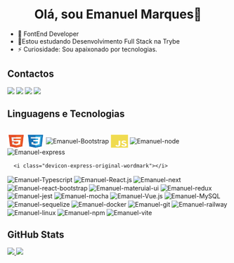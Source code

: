 <h1 align="center"> Olá, sou Emanuel Marques👋</h1>
<ul>
  <li>🔭 FontEnd Developer</li>
  <li>🌱Estou estudando Desenvolvimento Full Stack na Trybe</li>
  <li>⚡ Curiosidade: Sou apaixonado por tecnologias.</li>
</ul>
<h2>Contactos</h2>
<div> 
  <a href="https://www.youtube.com/@dctechangola1781" target="_blank"><img src="https://img.shields.io/badge/YouTube-FF0000?style=for-the-badge&logo=youtube&logoColor=white" target="_blank"></a>
  <a href="https://instagram.com/dario_clenio" target="_blank"><img src="https://img.shields.io/badge/-Instagram-%23E4405F?style=for-the-badge&logo=instagram&logoColor=white" target="_blank"></a>
  <a href="https://www.linkedin.com/in/emanuel-marques-03376020b" target="_blank"><img src="https://img.shields.io/badge/-LinkedIn-%230077B5?style=for-the-badge&logo=linkedin&logoColor=white" target="_blank"></a>
 <a href = "mailto:emanuelmarques585@gmail.com"><img src="https://img.shields.io/badge/Gmail-D14836?style=for-the-badge&logo=gmail&logoColor=white"></a>
</div>

<h2>Linguagens e Tecnologias</h2>
<div style="display: inline_block"><br>
  <img align="center" alt="Emanuel-HTML" height="30" width="40" src="https://raw.githubusercontent.com/devicons/devicon/master/icons/html5/html5-original.svg">
  <img align="center" alt="Emanuel-CSS" height="30" width="40" src="https://raw.githubusercontent.com/devicons/devicon/master/icons/css3/css3-original.svg">
  <img align="center" alt="Emanuel-Bootstrap" height="30" width="40" src="https://cdn.jsdelivr.net/gh/devicons/devicon@latest/icons/bootstrap/bootstrap-original-wordmark.svg" />
  <img align="center" alt="Emanuel-Js" height="30" width="40" src="https://raw.githubusercontent.com/devicons/devicon/master/icons/javascript/javascript-plain.svg">
  <img align="center" alt="Emanuel-node" height="30" width="40" src="https://cdn.jsdelivr.net/gh/devicons/devicon@latest/icons/nodejs/nodejs-original-wordmark.svg" />
  <img align="center" alt="Emanuel-express" height="30" width="40" src="https://cdn.jsdelivr.net/gh/devicons/devicon@latest/icons/express/express-original-wordmark.svg">
  
      <i class="devicon-express-original-wordmark"></i>
          
  <img align="center" alt="Emanuel-Typescript" height="30" width="40" src="https://cdn.jsdelivr.net/gh/devicons/devicon@latest/icons/typescript/typescript-original.svg" />
  <img align="center" alt="Emanuel-React.js" height="30" width="40" src="https://cdn.jsdelivr.net/gh/devicons/devicon@latest/icons/react/react-original-wordmark.svg" />
  <img align="center" alt="Emanuel-next" height="30" width="40" src="https://cdn.jsdelivr.net/gh/devicons/devicon@latest/icons/nextjs/nextjs-original.svg">
  <img align="center" alt="Emanuel-react-bootstrap" height="30" width="40" src="https://cdn.jsdelivr.net/gh/devicons/devicon@latest/icons/reactbootstrap/reactbootstrap-original.svg">
  <img align="center" alt="Emanuel-materuial-ui" height="30" width="40" src="https://cdn.jsdelivr.net/gh/devicons/devicon@latest/icons/materialui/materialui-original.svg">
  <img align="center" alt="Emanuel-redux" height="30" width="40" src="https://cdn.jsdelivr.net/gh/devicons/devicon@latest/icons/redux/redux-original.svg">
  <img align="center" alt="Emanuel-jest" height="30" width="40" src="https://cdn.jsdelivr.net/gh/devicons/devicon@latest/icons/jest/jest-plain.svg">
  <img align="center" alt="Emanuel-mocha" height="30" width="40" src="https://cdn.jsdelivr.net/gh/devicons/devicon@latest/icons/mocha/mocha-original.svg">
  <img align="center" alt="Emanuel-Vue.js" height="30" width="40" src="https://cdn.jsdelivr.net/gh/devicons/devicon@latest/icons/vuejs/vuejs-original-wordmark.svg" />
  <img align="center" alt="Emanuel-MySQL" height="30" width="40" src="https://cdn.jsdelivr.net/gh/devicons/devicon/icons/mysql/mysql-original-wordmark.svg">
  <img align="center" alt="Emanuel-sequelize" height="30" width="40" src="https://cdn.jsdelivr.net/gh/devicons/devicon@latest/icons/sequelize/sequelize-original-wordmark.svg">
  <img align="center" alt="Emanuel-docker" height="30" width="40" src="https://cdn.jsdelivr.net/gh/devicons/devicon@latest/icons/docker/docker-original-wordmark.svg">
  <img align="center" alt="Emanuel-git" height="30" width="40" src="https://cdn.jsdelivr.net/gh/devicons/devicon@latest/icons/git/git-original.svg">
  <img align="center" alt="Emanuel-railway" height="30" width="40" src="https://cdn.jsdelivr.net/gh/devicons/devicon@latest/icons/railway/railway-original-wordmark.svg">
  <img align="center" alt="Emanuel-linux" height="30" width="40" src="https://cdn.jsdelivr.net/gh/devicons/devicon@latest/icons/linux/linux-original.svg">
  <img align="center" alt="Emanuel-npm" height="30" width="40" src="https://cdn.jsdelivr.net/gh/devicons/devicon@latest/icons/npm/npm-original-wordmark.svg">
  <img align="center" alt="Emanuel-vite" height="30" width="40" src="https://cdn.jsdelivr.net/gh/devicons/devicon@latest/icons/vitejs/vitejs-original.svg">
          
</div>
<h2>GitHub Stats</h2>
<div align="left">
  <a href="https://github.com/emanuel-marques">
  <img height="150em" src="https://github-readme-stats.vercel.app/api?username=emanuel-marques&show_icons=true&theme=dracula&include_all_commits=true&count_private=true"/>
  <img height="150em" src="https://github-readme-stats.vercel.app/api/top-langs/?username=emanuel-marques&layout=compact&langs_count=7&theme=dracula"/>
</div>
